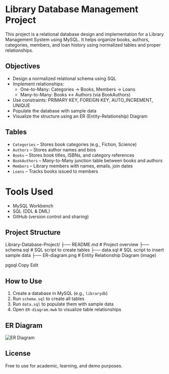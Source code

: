 # Library Database Management Project

This project is a relational database design and implementation for a Library Management System using MySQL. It helps organize books, authors, categories, members, and loan history using normalized tables and proper relationships.

##  Objectives

- Design a normalized relational schema using SQL
- Implement relationships:
  - One-to-Many: Categories → Books, Members → Loans
  - Many-to-Many: Books ↔ Authors (via BookAuthors)
- Use constraints: PRIMARY KEY, FOREIGN KEY, AUTO_INCREMENT, UNIQUE
- Populate the database with sample data
- Visualize the structure using an ER (Entity-Relationship) Diagram

##  Tables

- `Categories` – Stores book categories (e.g., Fiction, Science)
- `Authors` – Stores author names and bios
- `Books` – Stores book titles, ISBNs, and category references
- `BookAuthors` – Many-to-Many junction table between books and authors
- `Members` – Library members with names, emails, join dates
- `Loans` – Tracks books issued to members

# Tools Used

- MySQL Workbench
- SQL (DDL & DML)
- GitHub (version control and sharing)

##  Project Structure

Library-Database-Project/
├── README.md # Project overview
├── schema.sql # SQL script to create tables
├── data.sql # SQL script to insert sample data
├── ER-diagram.png # Entity Relationship Diagram (image)

pgsql
Copy
Edit

##  How to Use

1. Create a database in MySQL (e.g., `librarydb`)
2. Run `schema.sql` to create all tables
3. Run `data.sql` to populate them with sample data
4. Open `ER-diagram.mwb` to visualize table relationships

##  ER Diagram

![ER Diagram](ER-diagram.mwb)

##  License

Free to use for academic, learning, and demo purposes.